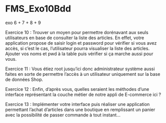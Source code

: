 # FMS_Exo10Bdd

exo 6 + 7 + 8 + 9

Exercice 10 : Trouver un moyen pour permettre dorénavant aux seuls utilisateurs en base 
de consulter la liste des articles. En effet, votre application propose de saisir login et 
password pour vérifier si vous avez accès, si c’est le cas, l’utilisateur pourra visualiser la liste des articles. Ajouter vos noms et pwd à la table puis vérifier si ça marche aussi pour vous.

Exercice 11 : Vous étiez root jusqu’ici donc administrateur système aussi faites en sorte 
de permettre l’accès à un utilisateur uniquement sur la base de données Shop.

Exercice 12 : Enfin, d’après vous, quelles seraient les méthodes d’une interface 
représentant la couche métier de notre appli de E-commerce ici ?

Exercice 13 : Implémenter votre interface puis réaliser une application permettant l’achat 
d’articles dans une boutique en remplissant un panier avec la possibilité de passer 
commande à tout instant…
